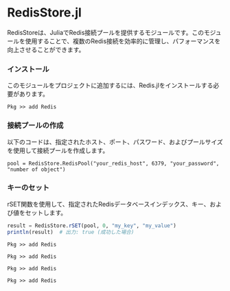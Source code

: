 # RedisStore.jl

RedisStoreは、JuliaでRedis接続プールを提供するモジュールです。このモジュールを使用することで、複数のRedis接続を効率的に管理し、パフォーマンスを向上させることができます。

### インストール
このモジュールをプロジェクトに追加するには、Redis.jlをインストールする必要があります。

```terminal
Pkg >> add Redis
```

### 接続プールの作成
以下のコードは、指定されたホスト、ポート、パスワード、およびプールサイズを使用して接続プールを作成します。
```terminal
pool = RedisStore.RedisPool("your_redis_host", 6379, "your_password", "number of object")
```

### キーのセット
rSET関数を使用して、指定されたRedisデータベースインデックス、キー、および値をセットします。

```julia
result = RedisStore.rSET(pool, 0, "my_key", "my_value")
println(result)  # 出力: true (成功した場合)

```

```terminal
Pkg >> add Redis
```

```terminal
Pkg >> add Redis
```

```terminal
Pkg >> add Redis
```

```terminal
Pkg >> add Redis
```
